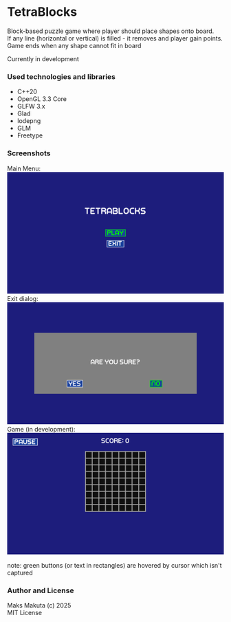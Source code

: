 # TetraBlocks

 Block-based puzzle game where player should place shapes onto board.  
 If any line (horizontal or vertical) is filled - it removes and player gain points.  
 Game ends when any shape cannot fit in board

 Currently in development

### Used technologies and libraries

 - C++20
 - OpenGL 3.3 Core
 - GLFW 3.x
 - Glad
 - lodepng
 - GLM
 - Freetype

### Screenshots
Main Menu:
![main menu](/screenshots/img_main.png)
Exit dialog:
![exit dialog](/screenshots/img_dialog_exit.png)
Game (in development):
![game](/screenshots/img_game.png)

note: green buttons (or text in rectangles) are hovered by cursor which isn't captured

### Author and License
 Maks Makuta (c) 2025  
 MIT License


